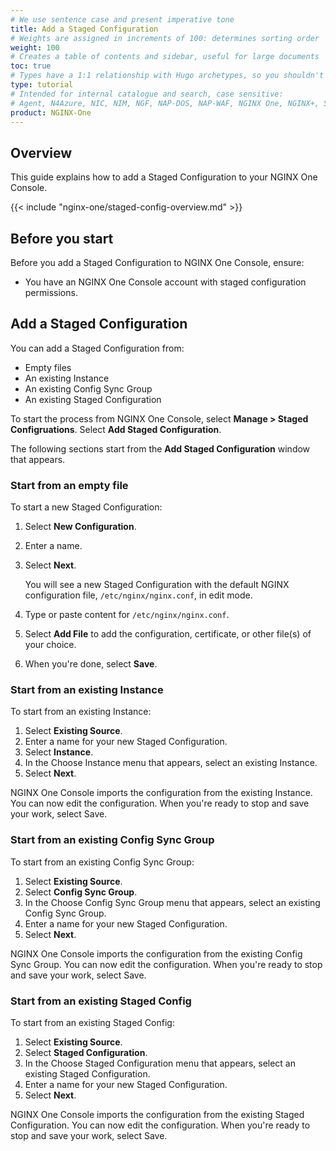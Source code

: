 ```yaml
---
# We use sentence case and present imperative tone
title: Add a Staged Configuration
# Weights are assigned in increments of 100: determines sorting order
weight: 100
# Creates a table of contents and sidebar, useful for large documents
toc: true
# Types have a 1:1 relationship with Hugo archetypes, so you shouldn't need to change this
type: tutorial
# Intended for internal catalogue and search, case sensitive:
# Agent, N4Azure, NIC, NIM, NGF, NAP-DOS, NAP-WAF, NGINX One, NGINX+, Solutions, Unit
product: NGINX-One
---
```


## Overview

This guide explains how to add a Staged Configuration to your NGINX One Console. 

{{< include "nginx-one/staged-config-overview.md" >}}

## Before you start

Before you add a Staged Configuration to NGINX One Console, ensure:

- You have an NGINX One Console account with staged configuration permissions.

## Add a Staged Configuration

You can add a Staged Configuration from:

- Empty files
- An existing Instance
- An existing Config Sync Group
- An existing Staged Configuration

To start the process from NGINX One Console, select **Manage > Staged Configruations**. Select **Add Staged Configuration**.

The following sections start from the **Add Staged Configuration** window that appears.

### Start from an empty file

To start a new Staged Configuration:

1. Select **New Configuration**.
1. Enter a name.
1. Select **Next**.

   You will see a new Staged Configuration with the default NGINX configuration file, `/etc/nginx/nginx.conf`, in edit mode.
1. Type or paste content for `/etc/nginx/nginx.conf`.
1. Select **Add File** to add the configuration, certificate, or other file(s) of your choice. 
1. When you're done, select **Save**.

### Start from an existing Instance

To start from an existing Instance:

1. Select **Existing Source**.
1. Enter a name for your new Staged Configuration.
1. Select **Instance**.
1. In the Choose Instance menu that appears, select an existing Instance.
1. Select **Next**. 

NGINX One Console imports the configuration from the existing Instance. You can now edit the configuration. When you're ready to stop and save your work, select Save.

### Start from an existing Config Sync Group

To start from an existing Config Sync Group:

1. Select **Existing Source**.
1. Select **Config Sync Group**.
1. In the Choose Config Sync Group menu that appears, select an existing Config Sync Group.
1. Enter a name for your new Staged Configuration.
1. Select **Next**. 

NGINX One Console imports the configuration from the existing Config Sync Group. You can now edit the configuration. When you're ready to stop and save your work, select Save.

### Start from an existing Staged Config

To start from an existing Staged Config:

1. Select **Existing Source**.
1. Select **Staged Configuration**.
1. In the Choose Staged Configuration menu that appears, select an existing Staged Configuration.
1. Enter a name for your new Staged Configuration.
1. Select **Next**. 

NGINX One Console imports the configuration from the existing Staged Configuration. You can now edit the configuration. When you're ready to stop and save your work, select Save.


